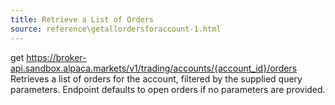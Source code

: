 ```yaml
---
title: Retrieve a List of Orders
source: reference\getallordersforaccount-1.html
---
```


get https://broker-api.sandbox.alpaca.markets/v1/trading/accounts/{account_id}/orders
Retrieves a list of orders for the account, filtered by the supplied query parameters.
Endpoint defaults to open orders if no parameters are provided.
